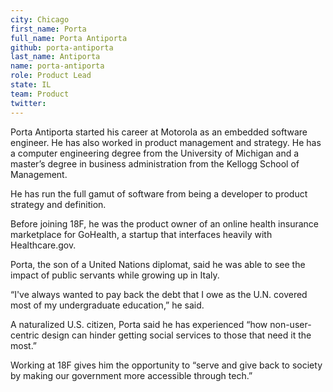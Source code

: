 ```yaml
---
city: Chicago
first_name: Porta
full_name: Porta Antiporta
github: porta-antiporta
last_name: Antiporta
name: porta-antiporta
role: Product Lead
state: IL
team: Product
twitter:
---
```


Porta Antiporta started his career at Motorola as an embedded software engineer. He has also worked in product management and strategy. He has a computer engineering degree from the University of Michigan and a master’s degree in business administration from the Kellogg School of Management.

He has run the full gamut of software from being a developer to product strategy and definition.

Before joining 18F, he was the product owner of an online health insurance marketplace for GoHealth, a startup that interfaces heavily with Healthcare.gov. 

Porta, the son of a United Nations diplomat, said he was able to see the impact of public servants while growing up in Italy.

“I've always wanted to pay back the debt that I owe as the U.N. covered most of my undergraduate education,” he said.

A naturalized U.S. citizen, Porta said he has experienced “how non-user-centric design can hinder getting social services to those that need it the most.”

Working at 18F gives him the opportunity to “serve and give back to society by making our government more accessible through tech.”

 
